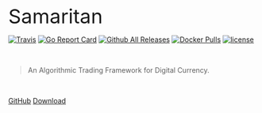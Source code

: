 <div style="font-size:2.5rem;">Samaritan</div>

[![Travis](https://img.shields.io/travis/miaolz123/samaritan.svg)](https://travis-ci.org/miaolz123/samaritan) [![Go Report Card](https://goreportcard.com/badge/github.com/marstau/samaritan)](https://goreportcard.com/report/github.com/marstau/samaritan) [![Github All Releases](https://img.shields.io/github/downloads/miaolz123/samaritan/total.svg)](https://github.com/marstau/samaritan/releases) [![Docker Pulls](https://img.shields.io/docker/pulls/miaolz123/samaritan.svg)](https://hub.docker.com/r/miaolz123/samaritan/) [![license](https://img.shields.io/github/license/miaolz123/samaritan.svg)](https://github.com/marstau/samaritan/blob/master/LICENSE)

<br>

> An Algorithmic Trading Framework for Digital Currency.

<br>

[GitHub](https://github.com/marstau/samaritan)
[Download](https://github.com/marstau/samaritan/releases)
